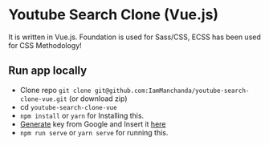 # Youtube Search Clone (Vue.js)

It is written in Vue.js. Foundation is used for Sass/CSS, ECSS has been used for CSS Methodology!


## Run app locally

- Clone repo `git clone git@github.com:IamManchanda/youtube-search-clone-vue.git` (or download zip)
- cd `youtube-search-clone-vue`
- `npm install` or `yarn` for Installing this.
- [Generate](https://developers.google.com/youtube/v3/getting-started) key from Google and Insert it [here](https://github.com/IamManchanda/youtube-search-clone-vue/blob/master/src/pages/home/index.vue#L23)
- `npm run serve` or `yarn serve` for running this.

